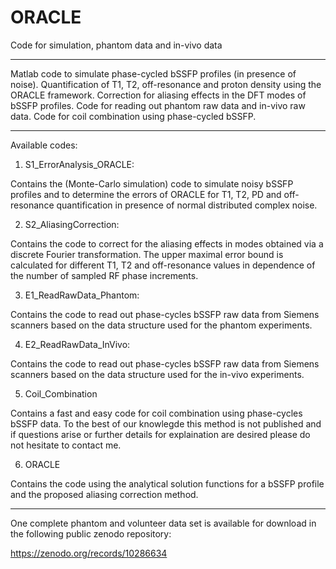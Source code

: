 # ORACLE
Code for simulation, phantom data and in-vivo data
**********
Matlab code to simulate phase-cycled bSSFP profiles (in presence of noise). Quantification of T1, T2, off-resonance and proton density using the ORACLE framework. Correction for aliasing effects in the DFT modes of bSSFP profiles. Code for reading out phantom raw data and in-vivo raw data. Code for coil combination using phase-cycled bSSFP. 

**********
Available codes: 

1) S1_ErrorAnalysis_ORACLE:

Contains the (Monte-Carlo simulation) code to simulate noisy bSSFP profiles and to determine the errors of ORACLE for T1, T2, PD and off-resonance quantification in presence of normal distributed complex noise.

2) S2_AliasingCorrection:

Contains the code to correct for the aliasing effects in modes obtained via a discrete Fourier transformation. The upper maximal error bound is calculated for different T1, T2 and off-resonance values in dependence of the number of sampled RF phase increments.

3) E1_ReadRawData_Phantom:

Contains the code to read out phase-cycles bSSFP raw data from Siemens scanners based on the data structure used for the phantom experiments. 

4) E2_ReadRawData_InVivo:

Contains the code to read out phase-cycles bSSFP raw data from Siemens scanners based on the data structure used for the in-vivo experiments. 

5) Coil_Combination

Contains a fast and easy code for coil combination using phase-cycles bSSFP data. To the best of our knowlegde this method is not published and if questions arise or further details for explaination are desired please do not hesitate to contact me. 

6) ORACLE

Contains the code using the analytical solution functions for a bSSFP profile and the proposed aliasing correction method.

***********
One complete phantom and volunteer data set is available for download in the following public zenodo repository: 

https://zenodo.org/records/10286634

